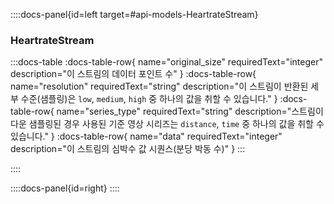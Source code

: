 ::::docs-panel{id=left target=#api-models-HeartrateStream}

### HeartrateStream

:::docs-table
:docs-table-row{
name="original_size"
requiredText="integer"
description="이 스트림의 데이터 포인트 수"
}
:docs-table-row{
name="resolution"
requiredText="string"
description="이 스트림이 반환된 세부 수준(샘플링)은 <code>low</code>, <code>medium</code>, <code>high</code> 중 하나의 값을 취할 수 있습니다."
}
:docs-table-row{
name="series_type"
requiredText="string"
description="스트림이 다운 샘플링된 경우 사용된 기준 영상 시리즈는 <code>distance</code>, <code>time</code> 중 하나의 값을 취할 수 있습니다."
}
:docs-table-row{
name="data"
requiredText="integer"
description="이 스트림의 심박수 값 시퀀스(분당 박동 수)"
}
:::

::::

::::docs-panel{id=right}
::::
